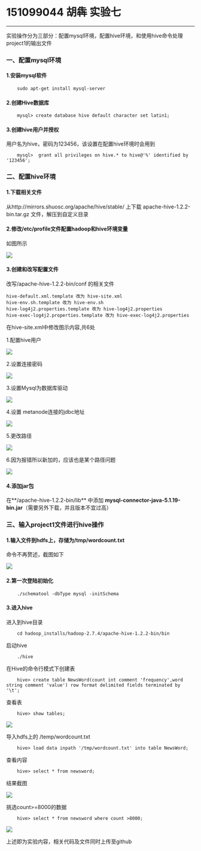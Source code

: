 # 151099044 胡犇 实验七

------
实验操作分为三部分：配置mysql环境，配置hive环境，和使用hive命令处理project1的输出文件

### 一、配置mysql环境
#### 1.安装mysql软件
```linux
	sudo apt-get install mysql-server
```

#### 2.创建Hive数据库
```linux
	mysql> create database hive default character set latin1;
```
#### 3.创建hive用户并授权
用户名为hive，密码为123456，该设置在配置hive环境时会用到
```linux
	mysql>  grant all privileges on hive.* to hive@'%' identified by '123456';
```
### 二、配置hive环境
#### 1.下载相关文件
从http://mirrors.shuosc.org/apache/hive/stable/ 上下载 apache-hive-1.2.2-bin.tar.gz  文件，解压到自定义目录

#### 2.修改/etc/profile文件配置hadoop和hive环境变量
如图所示

![](https://i.imgur.com/1G6DVr6.png)

#### 3.创建和改写配置文件
改写/apache-hive-1.2.2-bin/conf 的相关文件
```linux
hive-default.xml.template 改为 hive-site.xml
hive-env.sh.template 改为 hive-env.sh
hive-log4j2.properties.template 改为 hive-log4j2.properties              
hive-exec-log4j2.properties.template 改为 hive-exec-log4j2.properties
```
在hive-site.xml中修改图示内容,共6处

1.配置hive用户

![](https://i.imgur.com/Cp6g1vQ.png)

2.设置连接密码

![](https://i.imgur.com/eIZVkiF.png)

3.设置Mysql为数据库驱动

![](https://i.imgur.com/7QMfAjH.png)

4.设置 metanode连接的jdbc地址

![](https://i.imgur.com/vaUdKsy.png)

5.更改路径

![](https://i.imgur.com/FDUvSQu.png)

6.因为报错所以新加的，应该也是某个路径问题

![](https://i.imgur.com/lM6SYAK.png)

#### 4.添加jar包
在**/apache-hive-1.2.2-bin/lib** 中添加 **mysql-connector-java-5.1.19-bin.jar**（需要另外下载，并且版本不宜过高）


### 三、输入project1文件进行hive操作
#### 1.输入文件到hdfs上，存储为/tmp/wordcount.txt
命令不再赘述，截图如下

![](https://i.imgur.com/866MxNH.png)

#### 2.第一次登陆初始化
```linux
	./schematool -dbType mysql -initSchema
```
#### 3.进入hive
进入到hive目录
```linux
	cd hadoop_installs/hadoop-2.7.4/apache-hive-1.2.2-bin/bin
```
启动hive
```linux
	./hive
```
在Hive的命令行模式下创建表
```linux
	hive> create table NewsWord(count int comment 'frequency',word string comment 'value') row format delimited fields terminated by '\t';
```
查看表
```linux
	hive> show tables;
```

![](https://i.imgur.com/fUkTiJW.png)

导入hdfs上的 /temp/wordcount.txt
```linux
	hive> load data inpath '/tmp/wordcount.txt' into table NewsWord;
```
查看内容
```linux
	hive> select * from newsword;
```
结果截图

![](https://i.imgur.com/came9Fs.png)

挑选count>=8000的数据

```linux
	hive> select * from newsword where count >8000;
```

![](https://i.imgur.com/04mP38V.png)



上述即为实验内容，相关代码及文件同时上传至github
